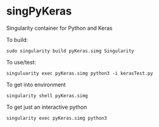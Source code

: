 # singPyKeras
Singularity container for Python and Keras

To build:
```
sudo singularity build pyKeras.simg Singularity
```

To use/test:
```
singuluarity exec pyKeras.simg python3 -i kerasTest.py
```

To get into environment
```
singularity shell pyKeras.simg
```

To get just an interactive python
```
singularity exec pyKeras.simg python3
```
